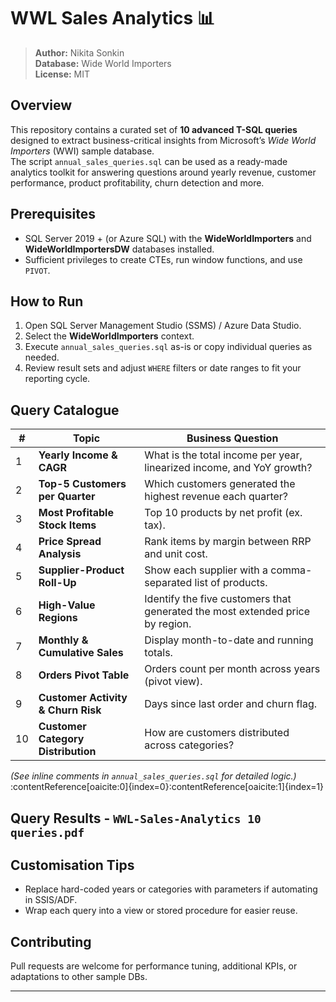 # WWL Sales Analytics 📊

> **Author:** Nikita Sonkin  
> **Database:** Wide World Importers  
> **License:** MIT

## Overview
This repository contains a curated set of **10 advanced T-SQL queries** designed to extract business-critical insights from Microsoft’s *Wide World Importers* (WWI) sample database.  
The script `annual_sales_queries.sql` can be used as a ready-made analytics toolkit for answering questions around yearly revenue, customer performance, product profitability, churn detection and more.

## Prerequisites
* SQL Server 2019 + (or Azure SQL) with the **WideWorldImporters** and **WideWorldImportersDW** databases installed.
* Sufficient privileges to create CTEs, run window functions, and use `PIVOT`.

## How to Run
1. Open SQL Server Management Studio (SSMS) / Azure Data Studio.  
2. Select the **WideWorldImporters** context.  
3. Execute `annual_sales_queries.sql` as-is or copy individual queries as needed.  
4. Review result sets and adjust `WHERE` filters or date ranges to fit your reporting cycle.

## Query Catalogue

| # | Topic | Business Question |
|---|-------|-------------------|
| 1 | **Yearly Income & CAGR** | What is the total income per year, linearized income, and YoY growth? |
| 2 | **Top-5 Customers per Quarter** | Which customers generated the highest revenue each quarter? |
| 3 | **Most Profitable Stock Items** | Top 10 products by net profit (ex. tax). |
| 4 | **Price Spread Analysis** | Rank items by margin between RRP and unit cost. |
| 5 | **Supplier-Product Roll-Up** | Show each supplier with a comma-separated list of products. |
| 6 | **High-Value Regions** | Identify the five customers that generated the most extended price by region. |
| 7 | **Monthly & Cumulative Sales** | Display month-to-date and running totals. |
| 8 | **Orders Pivot Table** | Orders count per month across years (pivot view). |
| 9 | **Customer Activity & Churn Risk** | Days since last order and churn flag. |
| 10| **Customer Category Distribution** | How are customers distributed across categories? |

*(See inline comments in `annual_sales_queries.sql` for detailed logic.)* :contentReference[oaicite:0]{index=0}:contentReference[oaicite:1]{index=1}

## Query Results - `WWL-Sales-Analytics 10 queries.pdf`

## Customisation Tips
* Replace hard-coded years or categories with parameters if automating in SSIS/ADF.  
* Wrap each query into a view or stored procedure for easier reuse.  

## Contributing
Pull requests are welcome for performance tuning, additional KPIs, or adaptations to other sample DBs.

---
